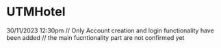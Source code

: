 # UTMHotel

30/11/2023  12:30pm
// Only Account creation and login functionality have been added
// the main fucntionality part are not confirmed yet